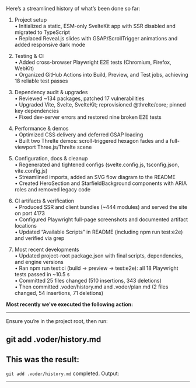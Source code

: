 Here’s a streamlined history of what’s been done so far:

1. Project setup  
   • Initialized a static, ESM-only SvelteKit app with SSR disabled and migrated to TypeScript  
   • Replaced Reveal.js slides with GSAP/ScrollTrigger animations and added responsive dark mode  

2. Testing & CI  
   • Added cross-browser Playwright E2E tests (Chromium, Firefox, WebKit)  
   • Organized GitHub Actions into Build, Preview, and Test jobs, achieving 18 reliable test passes  

3. Dependency audit & upgrades  
   • Reviewed ~134 packages, patched 17 vulnerabilities  
   • Upgraded Vite, Svelte, SvelteKit; reprovisioned @threlte/core; pinned key dependencies  
   • Fixed dev-server errors and restored nine broken E2E tests  

4. Performance & demos  
   • Optimized CSS delivery and deferred GSAP loading  
   • Built two Threlte demos: scroll-triggered hexagon fades and a full-viewport Three.js/Threlte scene  

5. Configuration, docs & cleanup  
   • Regenerated and tightened configs (svelte.config.js, tsconfig.json, vite.config.js)  
   • Streamlined imports, added an SVG flow diagram to the README  
   • Created HeroSection and StarfieldBackground components with ARIA roles and removed legacy code  

6. CI artifacts & verification  
   • Produced SSR and client bundles (~444 modules) and served the site on port 4173  
   • Configured Playwright full-page screenshots and documented artifact locations  
   • Updated “Available Scripts” in README (including npm run test:e2e) and verified via grep  

7. Most recent developments  
   • Updated project-root package.json with final scripts, dependencies, and engine versions  
   • Ran npm run test:ci (build → preview → test:e2e): all 18 Playwright tests passed in ~10.5 s  
   • Committed 25 files changed (510 insertions, 343 deletions)  
   • Then committed .voder/history.md and .voder/plan.md (2 files changed, 54 insertions, 71 deletions)

**Most recently we've executed the following action:**

---
Ensure you’re in the project root, then run:

  git add .voder/history.md
---

**This was the result:**
---
`git add .voder/history.md` completed.
Output:

---
